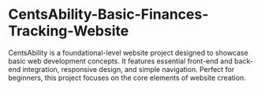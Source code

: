 # CentsAbility-Basic-Finances-Tracking-Website
CentsAbility is a foundational-level website project designed to showcase basic web development concepts. It features essential front-end and back-end integration, responsive design, and simple navigation. Perfect for beginners, this project focuses on the core elements of website creation.
